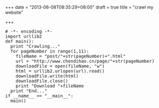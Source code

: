 +++
date = "2013-06-08T08:35:29+08:00"
draft = true
title = "crawl my website"

+++



<pre>
# -*- encoding -*-                                                        
import urllib2 
def main():
  print "Crawling..."
  for pageNumber in range(1,11):
    fileName = "post/"+str(pageNumber)+".html"   
    url = "http://www.chendihao.cn/page/"+str(pageNumber)
    downloadFile = open(fileName, "w")
    html = urllib2.urlopen(url).read()
    downloadFile.write(html)
    downloadFile.close()
    print "Download "+fileName    
  print "End..."
if __name__ == "__main__":
  main()
</pre>